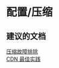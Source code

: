 <properties
    pageTitle="配置/压缩"
    description="配置/压缩"
    service="microsoft.cdn"
    resource="profiles"
    authors="aashu"
    displayOrder=""
    selfHelpType="generic"
    supportTopicIds="32302786"
    resourceTags=""
    productPesIds="15528"
    cloudEnvironments="public"
/>


# 配置/压缩


## **建议的文档**
[压缩故障排除](https://azure.microsoft.com/documentation/articles/cdn-troubleshoot-compression/)<br>
[CDN 最佳实践](https://azure.microsoft.com/documentation/articles/best-practices-cdn/)



<!--HONumber=Jul16_HO4-->


